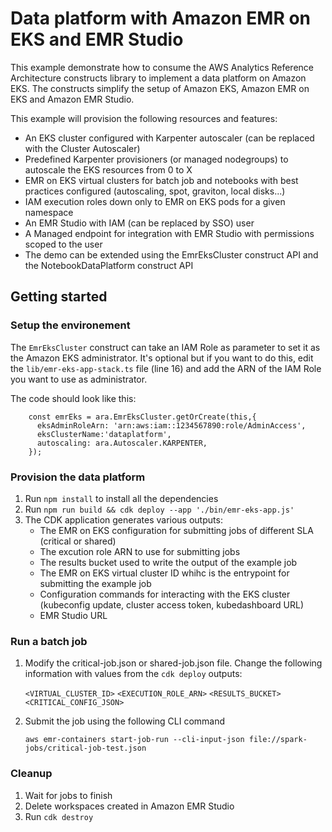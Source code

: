 # Data platform with Amazon EMR on EKS and EMR Studio
This example demonstrate how to consume the AWS Analytics Reference Architecture constructs library to implement a data platform on Amazon EKS. The constructs simplify the setup of Amazon EKS, Amazon EMR on EKS and Amazon EMR Studio.

This example will provision the following resources and features:

* An EKS cluster configured with Karpenter autoscaler (can be replaced with the Cluster Autoscaler)
* Predefined Karpenter provisioners (or managed nodegroups) to autoscale the EKS resources from 0 to X
* EMR on EKS virtual clusters for batch job and notebooks with best practices configured (autoscaling, spot, graviton, local disks...)
* IAM execution roles down only to EMR on EKS pods for a given namespace
* An EMR Studio with IAM (can be replaced by SSO) user
* A Managed endpoint for integration with EMR Studio with permissions scoped to the user
* The demo can be extended using the EmrEksCluster construct API and the NotebookDataPlatform construct API

## Getting started

### Setup the environement

The `EmrEksCluster` construct can take an IAM Role as parameter to set it as the Amazon EKS administrator.
It's optional but if you want to do this, edit the `lib/emr-eks-app-stack.ts` file (line 16) and add the ARN of the IAM Role you want to use as administrator.

The code should look like this:

```
    const emrEks = ara.EmrEksCluster.getOrCreate(this,{
      eksAdminRoleArn: 'arn:aws:iam::1234567890:role/AdminAccess',
      eksClusterName:'dataplatform',
      autoscaling: ara.Autoscaler.KARPENTER,
    });
```

### Provision the data platform

1. Run `npm install` to install all the dependencies
2. Run `npm run build && cdk deploy --app './bin/emr-eks-app.js'`
3. The CDK application generates various outputs:
    * The EMR on EKS configuration for submitting jobs of different SLA (critical or shared)
    * The excution role ARN to use for submitting jobs
    * The results bucket used to write the output of the example job
    * The EMR on EKS virtual cluster ID whihc is the entrypoint for submitting the example job
    * Configuration commands for interacting with the EKS cluster (kubeconfig update, cluster access token, kubedashboard URL)
    * EMR Studio URL

### Run a batch job

1. Modify the critical-job.json or shared-job.json file. Change the following information with values from the `cdk deploy` outputs:

    `<VIRTUAL_CLUSTER_ID>`
    `<EXECUTION_ROLE_ARN>`
    `<RESULTS_BUCKET>`
    `<CRITICAL_CONFIG_JSON>`

2. Submit the job using the following CLI command 

   `aws emr-containers start-job-run --cli-input-json file://spark-jobs/critical-job-test.json`

### Cleanup

1. Wait for jobs to finish
2. Delete workspaces created in Amazon EMR Studio
3. Run `cdk destroy`